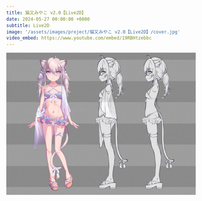 ```yaml
---
title: 猫又みやこ v2.0【Live2D】
date: 2024-05-27 00:00:00 +0800
subtitle: Live2D
image: '/assets/images/project/猫又みやこ v2.0【Live2D】/cover.jpg'
video_embed: https://www.youtube.com/embed/19RBHtzebbc
---
```


<div class="gallery-box">
  <div class="gallery">
    <img src="/assets/images/project/猫又みやこ v2.0【Live2D】/cover.jpg" loading="lazy">
  </div>
</div>